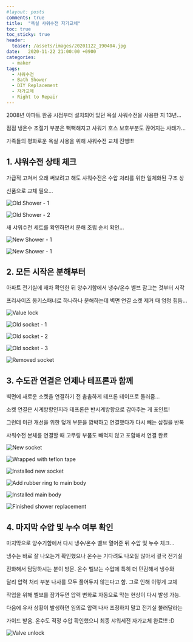 ```yaml
---
#layout: posts
comments: true
title:  "욕실 샤워수전 자가교체"
toc: true
toc_sticky: true
header:
  teaser: /assets/images/20201122_190404.jpg
date:   2020-11-22 21:00:00 +0900
categories:
  - maker
tags:
  - 샤워수전
  - Bath Shower
  - DIY Replacement
  - 자가교체
  - Right to Repair
---
```

2008년 아파트 완공 시점부터 설치되어 있던 욕실 샤워수전을 사용한 지 13년... 

점점 냉온수 조절기 부분은 뻑뻑해지고 샤워기 호스 보호부분도 끊어지는 사태가...

가족들의 평화로운 욕실 사용을 위해 샤워수전 교체 진행!!!

## 1. 샤워수전 상태 체크

가급적 고쳐서 오래 써보려고 해도 샤워수전은 수압 처리를 위한 일체화된 구조 상

신품으로 교체 필요...

![Old Shower - 1](/assets/images/20201122_173313.jpg)

![Old Shower - 2](/assets/images/20201122_173332.jpg)

새 샤워수전 세트를 확인하면서 분해 조립 순서 확인...

![New Shower - 1](/assets/images/20201122_172936.jpg)

![New Shower - 1](/assets/images/20201122_172946.jpg)

## 2. 모든 시작은 분해부터

아파트 전기실에 재차 확인한 뒤 양수기함에서 냉수/온수 벨브 잠그는 것부터 시작

프리사이즈 몽키스패너로 하나하나 분해하는데 벽면 연결 소켓 제거 때 엄청 힘듬...

![Value lock](/assets/images/20201122_173805.jpg)

![Old socket - 1](/assets/images/20201122_175054.jpg)

![Old socket - 2](/assets/images/20201122_181836.jpg)

![Old socket - 3](/assets/images/20201122_182123.jpg)

![Removed socket](/assets/images/20201122_182356.jpg)

## 3. 수도관 연결은 언제나 테프론과 함께

벽면에 새로운 소켓을 연결하기 전 촘촘하게 테프론 테이프로 둘러줌...

소켓 연결은 시계방향인지라 테프론은 반시계방향으로 감아주는 게 포인트!

그런데 미관 개선을 위한 덮개 부분을 깜박하고 연결했다가 다시 빼는 삽질을 반복

샤워수전 본체를 연결할 때 고무링 부품도 빼먹지 않고 포함해서 연결 완료

![New socket](/assets/images/20201122_182410.jpg)

![Wrapped with teflon tape](/assets/images/20201122_184727.jpg)

![Installed new socket](/assets/images/20201122_185950.jpg)

![Add rubber ring to main body](/assets/images/20201122_185958.jpg)

![Installed main body](/assets/images/20201122_190404.jpg)

![Finished shower replacement](/assets/images/20201122_190736.jpg)

## 4. 마지막 수압 및 누수 여부 확인

마지막으로 양수기함에서 다시 냉수/온수 벨브 열어준 뒤 수압 및 누수 체크...

냉수는 바로 잘 나오는거 확인했으나 온수는 기다려도 나오질 않아서 결국 전기실

전화해서 담당하시는 분이 방문. 온수 벨브는 수압에 특히 더 민감해서 냉수와

달리 압력 처리 부분 나사를 모두 풀어두지 않는다고 함. 그로 인해 이렇게 교체

작업을 위해 벨브를 잠가두면 압력 변화로 자동으로 막는 현상이 다시 발생 가능.

다음에 유사 상황이 발생하면 임의로 압력 나사 조정하지 말고 전기실 불러달라는

가이드 받음. 온수도 적정 수압 확인했으니 최종 샤워세전 자가교체 완료!!! :D

![Valve unlock](/assets/images/20201122_190920.jpg)
